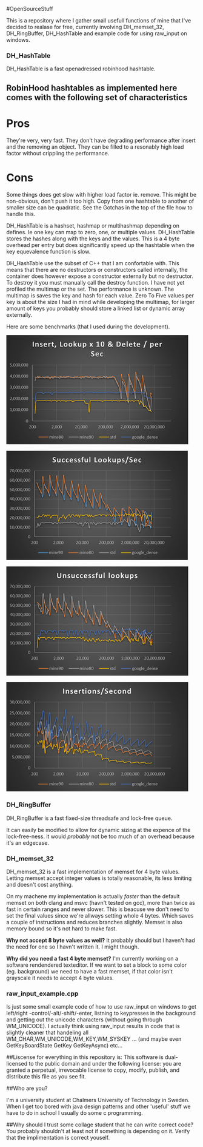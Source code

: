 #OpenSourceStuff

This is a repository where I gather small usefull functions of mine that I've decided to realase for free, currently involving DH_memset_32, DH_RingBuffer, DH_HashTable and example code for using raw_input on windows.

### DH_HashTable
DH_HashTable is a fast openadressed robinhood hashtable.

## RobinHood hashtables as implemented here comes with the following set of characteristics
# Pros
  They're very, very fast.
  They don't have degrading performance after insert and the removing an object.
  They can be filled to a resonably high load factor without crippling the performance.
# Cons
  Some things does get slow with higher load factor ie. remove. This might be non-obvious, don't push it too high.
  Copy from one hashtable to another of smaller size can be quadratic. See the Gotchas in the top of the file how to handle this.
  
DH_HashTable is a hashset, hashmap or multihashmap depending on defines. Ie one key can map to zero, one, or multiple values.
DH_HashTable stores the hashes along with the keys and the values. This is a 4 byte overhead per entry but does significantly speed up the hashtable when the key equevalence function is slow.

DH_HashTable use the subset of C++ that I am confortable with. This means that there are no destructors or constructors called internally, the container does however expose a constructor externally but no destructor. To destroy it you must manually call the destroy function. I have not yet profiled the multimap or the set. The performance is unknown. The multimap is saves the key and hash for each value. Zero To Five values per key is about the size I had in mind while developing the multimap, for larger amount of keys you probably should store a linked list or dynamic array externally.

Here are some benchmarks (that I used during the development).




![10xlookup,insert,remove](Pictures/10xinsert_remove_delete_per_sec.png)

![successful lookup](Pictures/successfull_lookups.png)

![unsucessful lookup](Pictures/unsuccessfull_lookups.png)

![insertions](Pictures/insertions.png)



### DH_RingBuffer
DH_RingBuffer is a fast fixed-size threadsafe and lock-free queue.

It can easily be modified to allow for dynamic sizing at the expence of the lock-free-ness. it would _probably_ not be too much of an overhead because it's an edgecase. 


### DH_memset_32
DH_memset_32 is a fast implementation of memset for 4 byte values.
Letting memset accept integer values is totally reasonable, its less limiting and doesn't cost anything.

On my machene my implementation is actually *faster* than the default memset on both clang and msvc (havn't tested on gcc), more than twice as fast in certain ranges and never slower. This is beacuse we don't need to set the final values since we're allways setting whole 4 bytes. Which saves a couple of instructions and reduces branches slightly. Memset is also memory bound so it's not hard to make fast.

**Why not accept 8 byte values as well?**
It probably should but I haven't had the need for one so I havn't written it. I might though.

**Why did you need a fast 4 byte memset?**
I'm currently working on a software rendendered texteditor. If we want to set a block to some color (eg. background) we need to have a fast memset, if that color isn't grayscale it needs to accept 4 byte values.


### raw_input_example.cpp
Is just some small example code of how to use raw_input on windows to get left/right -control/-alt/-shift/-enter, listning to keypresses in the background and getting out the unicode characters (without going through WM_UNICODE). I actually think using raw_input results in  code that is slightly cleaner that handeling all WM_CHAR,WM_UNICODE,WM_KEY,WM_SYSKEY ... (and maybe even GetKeyBoardState GetKey GetKeyAsync) etc...  



##Liscense for everything in this repository is:
  This software is dual-licensed to the public domain and under the following
  license: you are granted a perpetual, irrevocable license to copy, modify,
  publish, and distribute this file as you see fit.
  
  
  
##Who are you?
  
  I'm a university student at Chalmers University of Technology in Sweden. When I get too bored with java design patterns and other 'useful' stuff we have to do in school I usually do some c programming.
  
##Why should I trust some collage student that he can write correct code?
 You probably shouldn't at least not if something is depending on it. Verify that the implimentation is correct youself. 
  
